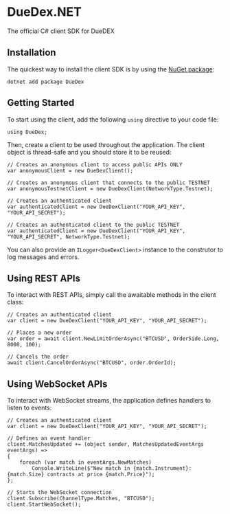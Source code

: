 # DueDex.NET

The official C# client SDK for DueDEX

## Installation

The quickest way to install the client SDK is by using the [NuGet package](https://www.nuget.org/packages/DueDex/):

    dotnet add package DueDex

## Getting Started

To start using the client, add the following `using` directive to your code file:

    using DueDex;

Then, create a client to be used throughout the application. The client object is thread-safe and you should store it to be reused:

    // Creates an anonymous client to access public APIs ONLY
    var anonymousClient = new DueDexClient();

    // Creates an anonymous client that connects to the public TESTNET
    var anonymousTestnetClient = new DueDexClient(NetworkType.Testnet);

    // Creates an authenticated client
    var authenticatedClient = new DueDexClient("YOUR_API_KEY", "YOUR_API_SECRET");

    // Creates an authenticated client to the public TESTNET
    var authenticatedClient = new DueDexClient("YOUR_API_KEY", "YOUR_API_SECRET", NetworkType.Testnet);

You can also provide an `ILogger<DueDexClient>` instance to the construtor to log messages and errors.

## Using REST APIs

To interact with REST APIs, simply call the awaitable methods in the client class:

    // Creates an authenticated client
    var client = new DueDexClient("YOUR_API_KEY", "YOUR_API_SECRET");

    // Places a new order
    var order = await client.NewLimitOrderAsync("BTCUSD", OrderSide.Long, 8000, 100);

    // Cancels the order
    await client.CancelOrderAsync("BTCUSD", order.OrderId);

## Using WebSocket APIs

To interact with WebSocket streams, the application defines handlers to listen to events:

    // Creates an authenticated client
    var client = new DueDexClient("YOUR_API_KEY", "YOUR_API_SECRET");

    // Defines an event handler
    client.MatchesUpdated += (object sender, MatchesUpdatedEventArgs eventArgs) =>
    {
        foreach (var match in eventArgs.NewMatches)
            Console.WriteLine($"New match in {match.Instrument}: {match.Size} contracts at price {match.Price}");
    };

    // Starts the WebSocket connection
    client.Subscribe(ChannelType.Matches, "BTCUSD");
    client.StartWebSocket();